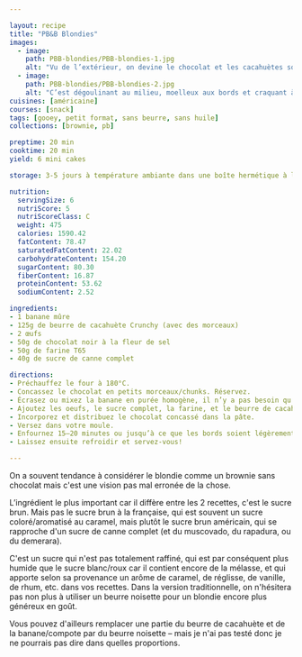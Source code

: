 ```yaml
---

layout: recipe
title: "PB&B Blondies"
images:
  - image:
    path: PBB-blondies/PBB-blondies-1.jpg
    alt: "Vu de l’extérieur, on devine le chocolat et les cacahuètes sous une croûte bien lisse et homogène."
  - image:
    path: PBB-blondies/PBB-blondies-2.jpg
    alt: "C’est dégoulinant au milieu, moelleux aux bords et craquant à l’extérieur, c’est tout ce qu’on attend d’un brownie, mais en différent."
cuisines: [américaine]
courses: [snack]
tags: [gooey, petit format, sans beurre, sans huile]
collections: [brownie, pb]

preptime: 20 min
cooktime: 20 min
yield: 6 mini cakes

storage: 3-5 jours à température ambiante dans une boîte hermétique à l'abri de la lumière et de la chaleur. Ou congélateur pour 2–3 mois.

nutrition:
  servingSize: 6
  nutriScore: 5
  nutriScoreClass: C
  weight: 475
  calories: 1590.42
  fatContent: 78.47
  saturatedFatContent: 22.02
  carbohydrateContent: 154.20
  sugarContent: 80.30
  fiberContent: 16.87
  proteinContent: 53.62
  sodiumContent: 2.52

ingredients:
- 1 banane mûre
- 125g de beurre de cacahuète Crunchy (avec des morceaux)
- 2 œufs
- 50g de chocolat noir à la fleur de sel
- 50g de farine T65
- 40g de sucre de canne complet

directions:
- Préchauffez le four à 180°C.
- Concassez le chocolat en petits morceaux/chunks. Réservez.
- Écrasez ou mixez la banane en purée homogène, il n’y a pas besoin qu’elle soit parfaitement lisse.
- Ajoutez les oeufs, le sucre complet, la farine, et le beurre de cacahuète en mélangeant tout juste pour les incorporer entre chaque ajout.
- Incorporez et distribuez le chocolat concassé dans la pâte. 
- Versez dans votre moule.
- Enfournez 15–20 minutes ou jusqu’à ce que les bords soient légèrement dorés.
- Laissez ensuite refroidir et servez-vous!

---
```


On a souvent tendance à considérer le blondie comme un brownie sans chocolat mais c'est une vision pas mal erronée de la chose. 

L’ingrédient le plus important car il diffère entre les 2 recettes, c'est le sucre brun. Mais pas le sucre brun à la française, qui est souvent un sucre coloré/aromatisé au caramel, mais plutôt le sucre brun américain, qui se rapproche d'un sucre de canne complet (et du muscovado, du rapadura, ou du demerara).

C'est un sucre qui n'est pas totalement raffiné, qui est par conséquent plus humide que le sucre blanc/roux car il contient encore de la mélasse, et qui apporte selon sa provenance un arôme de caramel, de réglisse, de vanille, de rhum, etc. dans vos recettes. Dans la version traditionnelle, on n'hésitera pas non plus à utiliser un beurre noisette pour un blondie encore plus généreux en goût.

Vous pouvez d'ailleurs remplacer une partie du beurre de cacahuète et de la banane/compote par du beurre noisette – mais je n'ai pas testé donc je ne pourrais pas dire dans quelles proportions. 